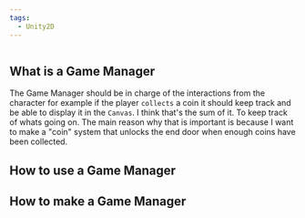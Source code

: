 ```yaml
---
tags:
  - Unity2D
---
```

```toc
```
## What is a Game Manager 
The Game Manager should be in charge of the interactions from the character for example if the player `collects` a coin it should keep track and be able to display it in the `Canvas`. I think that's the sum of it. To keep track of whats going on. The main reason why that is important is because I want to make a "coin" system that unlocks the end door when enough coins have been collected.
## How to use a Game Manager

## How to make a Game Manager
